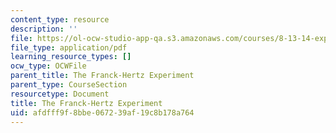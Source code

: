 ```yaml
---
content_type: resource
description: ''
file: https://ol-ocw-studio-app-qa.s3.amazonaws.com/courses/8-13-14-experimental-physics-i-ii-junior-lab-fall-2016-spring-2017/afdfff9f8bbe067239af19c8b178a764_MIT8_13-14F16-S17exp7.pdf
file_type: application/pdf
learning_resource_types: []
ocw_type: OCWFile
parent_title: The Franck-Hertz Experiment
parent_type: CourseSection
resourcetype: Document
title: The Franck-Hertz Experiment
uid: afdfff9f-8bbe-0672-39af-19c8b178a764
---
```

